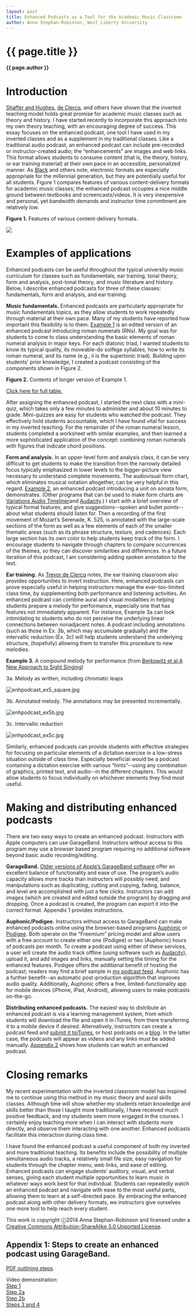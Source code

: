 ```yaml
---
layout: post
title: Enhanced Podcasts as a Tool for the Academic Music Classroom
author: Anna Stephan-Robinson, West Liberty University
---
```


{{ page.title }}
================
**{{ page.author }}**

Introduction
============

[Shaffer and Hughes](http://www.google.com/url?q=http%3A%2F%2Fwww.flipcamp.org%2Fengagingstudents%2Fshafferintro.html&sa=D&sntz=1&usg=AFQjCNHdo8F-0-l1EfsZ7XkcIsQnd1IutQ), [de Clercq](http://www.google.com/url?q=http%3A%2F%2Fwww.flipcamp.org%2Fengagingstudents%2FdeClercq.html&sa=D&sntz=1&usg=AFQjCNFS5ln7dEHE87dnYbodtijucAWSaw), and others have shown that the inverted teaching model holds great promise for academic music classes such as theory and history. I have started recently to incorporate this approach into my own theory teaching, with an encouraging degree of success. This essay focuses on the enhanced podcast, one tool I have used in my inverted classes and as a supplement in my traditional classes. Like a traditional audio podcast, an enhanced podcast can include pre-recorded or instructor-created audio; the “enhancements” are images and web links. This format allows students to consume content (that is, the theory, history, or ear training material) at their own pace in an accessible, personalized manner. As [Black](http://www.google.com/url?q=http%3A%2F%2Feric.ed.gov%2F%3Fid%3DEJ872487&sa=D&sntz=1&usg=AFQjCNFe8HDTUcgFxiePmkBBklpbZ9if3Q) and others note, electronic formats are especially appropriate for the millennial generation, but they are potentially useful for all students. Figure 1 compares features of various content-delivery formats for academic music classes; the enhanced podcast occupies a nice middle ground between textbooks and screencasts/videos. It is very inexpensive and personal, yet bandwidth demands and instructor time commitment are relatively low.

**Figure 1.** Features of various content-delivery formats.

[![](images/SR-image03.png)](images/SR-image03.png)

Examples of applications
========================

Enhanced podcasts can be useful throughout the typical university music curriculum for classes such as fundamentals, ear training, tonal theory, form and analysis, post-tonal theory, and music literature and history. Below, I describe enhanced podcasts for three of these classes: fundamentals, form and analysis, and ear training.

**Music fundamentals.** Enhanced podcasts are particularly appropriate for music fundamentals topics, as they allow students to work repeatedly through material at their own pace. Many of my students have reported how important this flexibility is to them. [Example 1](https://docs.google.com/file/d/0B0rOIBDWklVoTTlzaTlzeGtpNVE/edit) is an edited version of an enhanced podcast introducing roman numerals (RNs). My goal was for students to come to class understanding the basic elements of roman numeral analysis in major keys. For each diatonic triad, I wanted students to know its typical quality, its moveable-do solfège syllables, how to write its roman numeral, and its name (e.g., ii is the supertonic triad). Building upon students’ prior knowledge, I created a podcast consisting of the components shown in Figure 2.

**Figure 2.** Contents of longer version of Example 1.

[Click here for full table.](SRFigure2.html)

After assigning the enhanced podcast, I started the next class with a mini-quiz, which takes only a few minutes to administer and about 10 minutes to grade. Mini-quizzes are easy for students who watched the podcast. They effectively hold students accountable, which I have found vital for success in my inverted teaching. For the remainder of the roman numeral lesson, students completed a worksheet with similar examples, and then learned a more sophisticated application of the concept: combining roman numerals with figures that indicate chord positions.

**Form and analysis.** In an upper-level form and analysis class, it can be very difficult to get students to make the transition from the narrowly detailed focus typically emphasized in lower levels to the bigger-picture view necessary to understand complete movements. The audiovisual form chart, which eliminates musical notation altogether, can be very helpful in this regard. [Example 2](http://www.google.com/url?q=http%3A%2F%2Fenhancedpodcastsmusicclassroom.blogspot.com%2F2014%2F07%2Fexample-2.html&sa=D&sntz=1&usg=AFQjCNGMLC3CsFMYTnjQt9n1_PsnBo4wOA), an enhanced podcast introducing a unit on sonata form, demonstrates. (Other programs that can be used to make form charts are [Variations Audio Timeliner](http://www.google.com/url?q=http%3A%2F%2Fvariations.sourceforge.net%2Fvat%2Findex.html&sa=D&sntz=1&usg=AFQjCNGhq0DvYQgwyxcNxrA4HHCXErMobw)and [Audacity](http://www.google.com/url?q=http%3A%2F%2Fwww.flipcamp.org%2Fengagingstudents%2Fpeebles.html&sa=D&sntz=1&usg=AFQjCNE8NUmnYZRGs7F-sW3j3Sxp01c2Bg).) I start with a brief overview of typical formal features, and give suggestions--spoken and bullet points--about what students should listen for. Then a recording of the first movement of Mozart’s Serenade, K. 525, is annotated with the large-scale sections of the form as well as a few elements of each of the smaller thematic areas (such as its phrase structure, texture, and cadences). Each large section has its own color to help students keep track of the form. I encourage students to navigate through chapters to compare occurrences of the themes, so they can discover similarities and differences. In a future iteration of this podcast, I am considering adding spoken annotation to the text.

**Ear training.** As [Trevor de Clercq](http://www.google.com/url?q=http%3A%2F%2Fwww.flipcamp.org%2Fengagingstudents%2FdeClercq.html&sa=D&sntz=1&usg=AFQjCNFS5ln7dEHE87dnYbodtijucAWSaw) notes, the ear training classroom also provides opportunities to invert instruction. Here, enhanced podcasts can prove especially useful in helping instructors manage the ever-too-limited class time, by supplementing both performance and listening activities. An enhanced podcast can combine aural and visual modalities in helping students prepare a melody for performance, especially one that has features not immediately apparent. For instance, Example 3a can look intimidating to students who do not perceive the underlying linear connections between nonadjacent notes. A podcast including annotations (such as those in Ex. 3b, which may accumulate gradually) and the intervallic reduction (Ex. 3c) will help students understand the underlying structure, (hopefully) allowing them to transfer this procedure to new melodies.

**Example 3.** A compound melody for performance (from [Berkowitz et al,](https://www.google.com/url?q=https%3A%2F%2Fopenlibrary.org%2Fworks%2FOL16010686W%2FA_new_approach_to_sight_singing&sa=D&sntz=1&usg=AFQjCNGQ-UXOOBwtXfkvvP0xkspyvaDOjQ)[A New Approach to Sight Singing](https://www.google.com/url?q=https%3A%2F%2Fopenlibrary.org%2Fworks%2FOL16010686W%2FA_new_approach_to_sight_singing&sa=D&sntz=1&usg=AFQjCNGQ-UXOOBwtXfkvvP0xkspyvaDOjQ))

3a. Melody as written, including chromatic leaps

![enhpodcast\_ex5\_square.jpg](images/SR-image00.jpg)

3b. Annotated melody. The annotations may be presented incrementally.

![enhpodcast\_ex5b.jpg](images/SR-image02.jpg)

3c. Intervallic reduction

![enhpodcast\_ex5c.jpg](images/SR-image01.jpg)

Similarly, enhanced podcasts can provide students with effective strategies for focusing on particular elements of a dictation exercise in a low-stress situation outside of class time. Especially beneficial would be a podcast containing a dictation exercise with various “hints”--using any combination of graphics, printed text, and audio--in the different chapters. This would allow students to focus individually on whichever elements they find most useful.

Making and distributing enhanced podcasts
=========================================

There are two easy ways to create an enhanced podcast. Instructors with Apple computers can use GarageBand. Instructors without access to this program may use a browser based program requiring no additional software beyond basic audio recording/editing.

**GarageBand.** [Older versions of Apple’s GarageBand](http://www.google.com/url?q=http%3A%2F%2Fsupport.apple.com%2Fkb%2FHT5971%3Fviewlocale%3Den_US%26locale%3Den_US&sa=D&sntz=1&usg=AFQjCNH53tQp5Us1W5NhKUpx3D5DWxTsVQ)[ software](http://www.google.com/url?q=http%3A%2F%2Fsupport.apple.com%2Fkb%2FHT5971%3Fviewlocale%3Den_US%26locale%3Den_US&sa=D&sntz=1&usg=AFQjCNH53tQp5Us1W5NhKUpx3D5DWxTsVQ) offer an excellent balance of functionality and ease of use. The program’s audio capacity allows more tracks than instructors will possibly need, and manipulations such as duplicating, cutting and copying, fading, balance, and level are accomplished with just a few clicks. Instructors can add images (which are created and edited outside the program) by dragging and dropping. Once a podcast is created, the program can export it into the correct format. Appendix 1 provides instructions.

**Auphonic/Podigee.** Instructors without access to GarageBand can make enhanced podcasts online using the browser-based programs [Auphonic](https://www.google.com/url?q=https%3A%2F%2Fauphonic.com%2Flanding&sa=D&sntz=1&usg=AFQjCNFgIHOoi9BIEMOgBITIINc359PQBw) or [Podigee](https://www.google.com/url?q=https%3A%2F%2Fwww.podigee.com%2Fen%2Fhome&sa=D&sntz=1&usg=AFQjCNFaTIx-78Bfi1GSTiHN1t2GnXqmUw). Both operate on the “Freemium” pricing model and allow users with a free account to create either one (Podigee) or two (Auphonic) hours of podcasts per month. To create a podcast using either of these services, a user will create the audio track offline (using software such as [Audacity](http://www.google.com/url?q=http%3A%2F%2Faudacity.sourceforge.net&sa=D&sntz=1&usg=AFQjCNGfhEWoDNzU1waXp73d8oqSHacSZw)), upload it, and add images and links, manually setting the timing for the enhanced features. Podigee offers the additional benefit of hosting the podcast; readers may find a brief sample in [my podcast feed](http://www.google.com/url?q=http%3A%2F%2Fanna-stephan.podigee.io&sa=D&sntz=1&usg=AFQjCNFkgkNQmBA9aRvzQ_0t4-Ein0yvrQ). Auphonic has a further benefit--an automatic post-production algorithm that improves audio quality. Additionally, Auphonic offers a free, limited-functionality app for mobile devices (iPhone, iPad, Android), allowing users to make podcasts on-the-go.

**Distributing enhanced podcasts.** The easiest way to distribute an enhanced podcast is via a learning management system, from which students will download the file and open it in iTunes, from there transferring it to a mobile device if desired. Alternatively, instructors can create a podcast feed and [submit it to](http://www.google.com/url?q=http%3A%2F%2Fsupport.apple.com%2Fkb%2FHT1819&sa=D&sntz=1&usg=AFQjCNHbbI8oXNPTaeLpGll27IqMCsLqog)[iTunes](http://www.google.com/url?q=http%3A%2F%2Fsupport.apple.com%2Fkb%2FHT1819&sa=D&sntz=1&usg=AFQjCNHbbI8oXNPTaeLpGll27IqMCsLqog), or host podcasts on a [blog](http://www.google.com/url?q=http%3A%2F%2Fenhancedpodcastsmusicclassroom.blogspot.com&sa=D&sntz=1&usg=AFQjCNGVXPszg8gdewC4c-XHs8L-bCLWzw). In the latter case, the podcasts will appear as videos and any links must be added manually. [Appendix 2](https://drive.google.com/file/d/0B0rOIBDWklVodld1VTZZZWdacWs/edit?usp=sharing) shows how students can watch an enhanced podcast.

Closing remarks
===============

My recent experimentation with the inverted classroom model has inspired me to continue using this method in my music theory and aural skills classes. Although time will show whether my students retain knowledge and skills better than those I taught more traditionally, I have received much positive feedback, and my students seem more engaged in the courses. I certainly enjoy teaching more when I can interact with students more directly, and observe them interacting with one another. Enhanced podcasts facilitate this interaction during class time.

I have found the enhanced podcast a useful component of both my inverted and more traditional teaching. Its benefits include the possibility of multiple simultaneous audio tracks, a relatively small file size, easy navigation for students through the chapter menu, web links, and ease of editing. Enhanced podcasts can engage students’ auditory, visual, and verbal senses, giving each student multiple opportunities to learn music in whatever ways work best for that individual. Students can repeatedly watch an enhanced podcast and navigate with ease to the most useful parts, allowing them to learn at a self-directed pace. By embracing the enhanced podcast along with other delivery formats, we instructors give ourselves one more tool to help reach every student.

This work is copyright ⓒ2014 Anna Stephan-Robinson and licensed under a [Creative Commons Attribution-ShareAlike 3.0 Unported License](http://www.google.com/url?q=http%3A%2F%2Fcreativecommons.org%2Flicenses%2Fby-sa%2F3.0%2F&sa=D&sntz=1&usg=AFQjCNG4j2oPozXv2_VqmmLiVAToFtwKdA).

## Appendix 1: Steps to create an enhanced podcast using GarageBand.

[PDF outlining steps](https://drive.google.com/file/d/0B0rOIBDWklVoN3M5ZElNU0RVSEU/edit?usp=sharing).

Video demonstration:  
[Step 1](http://youtu.be/fXGU7KB3SUM)  
[Step 2a](http://youtu.be/VqinkSGXuJc)  
[Step 2b](http://youtu.be/tISZpp9idKI)  
[Steps 3 and 4](http://youtu.be/HhlM2XG1Sxk)

